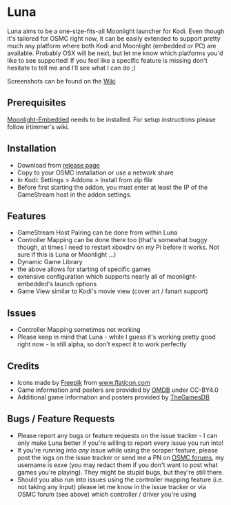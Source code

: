 # Luna
Luna aims to be a one-size-fits-all Moonlight launcher for Kodi. Even though it's tailored for OSMC right now, it can be easily extended to support pretty much any platform where both Kodi and Moonlight (embedded or PC) are available. Probably OSX will be next, but let me know which platforms you'd like to see supported! If you feel like a specific feature is missing don't hesitate to tell me and I'll see what I can do ;) 

Screenshots can be found on the [Wiki](https://github.com/wackerl91/luna/wiki)

## Prerequisites
[Moonlight-Embedded](https://github.com/irtimmer/moonlight-embedded) needs to be installed. For setup instructions please follow irtimmer's wiki.

## Installation
- Download from [release page](https://github.com/wackerl91/luna/releases)
- Copy to your OSMC installation or use a network share
- In Kodi: Settings > Addons > Install from zip file
- Before first starting the addon, you must enter at least the IP of the GameStream host in the addon settings. 

## Features
- GameStream Host Pairing can be done from within Luna
- Controller Mapping can be done there too (that's somewhat buggy though, at times I need to restart xboxdrv on my Pi before it works. Not sure if this is Luna or Moonlight ...)
- Dynamic Game Library
- the above allows for starting of specific games
- extensive configuration which supports nearly all of moonlight-embedded's launch options
- Game View similar to Kodi's movie view (cover art / fanart support)

## Issues
- Controller Mapping sometimes not working
- Please keep in mind that Luna - while I guess it's working pretty good right now - is still alpha, so don't expect it to work perfectly

## Credits
- Icons made by [Freepik](http://www.flaticon.com/authors/freepik) from www.flaticon.com
- Game information and posters are provided by [OMDB](http://www.omdbapi.com) under CC-BY4.0
- Additional game information and posters provided by [TheGamesDB](http://thegamesdb.net)

## Bugs / Feature Requests
- Please report any bugs or feature requests on the issue tracker - I can only make Luna better if you're willing to report every issue you run into!
- If you're running into _any_ issue while using the scraper feature, please post the logs on the issue tracker or send me a PN on [OSMC forums](https://discourse.osmc.tv), my username is exxe (you may redact them if you don't want to post what games you're playing). They might be stupid bugs, but they're still there.
- Should you also run into issues using the controller mapping feature (i.e. not taking any input) please let me know in the issue tracker or via OSMC forum (see above) which controller / driver you're using

